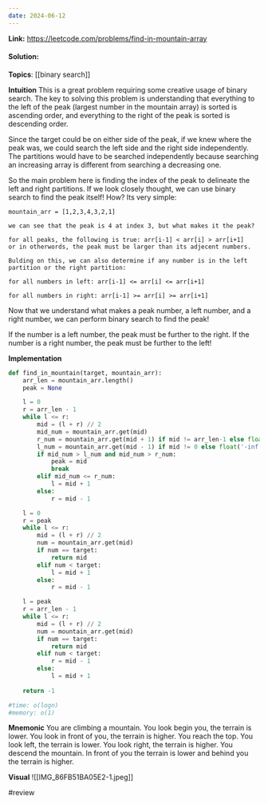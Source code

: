 ```yaml
---
date: 2024-06-12
---
```

**Link:** https://leetcode.com/problems/find-in-mountain-array
#### Solution:

**Topics**: [[binary search]]

**Intuition**
This is a great problem requiring some creative usage of binary search. The key to solving this problem is understanding that everything to the left of the peak (largest number in the mountain array) is sorted is ascending order, and everything to the right of the peak is sorted is descending order.

Since the target could be on either side of the peak, if we knew where the peak was, we could search the left side and the right side independently. The partitions would have to be searched independently because searching an increasing array is different from searching a decreasing one.

So the main problem here is finding the index of the peak to delineate the left and right partitions. If we look closely thought, we can use binary search to find the peak itself! How? Its very simple:

```
mountain_arr = [1,2,3,4,3,2,1] 

we can see that the peak is 4 at index 3, but what makes it the peak?

for all peaks, the following is true: arr[i-1] < arr[i] > arr[i+1]
or in otherwords, the peak must be larger than its adjecent numbers. 

Bulding on this, we can also determine if any number is in the left partition or the right partition:

for all numbers in left: arr[i-1] <= arr[i] <= arr[i+1]

for all numbers in right: arr[i-1] >= arr[i] >= arr[i+1]
```

Now that we understand what makes a peak number, a left number, and a right number, we can perform binary search to find the peak!

If the number is a left number, the peak must be further to the right. If the number is a right number, the peak must be further to the left!

**Implementation**
```python
def find_in_mountain(target, mountain_arr):
	arr_len = mountain_arr.length()
	peak = None

	l = 0
	r = arr_len - 1
	while l <= r:
		mid = (l + r) // 2
		mid_num = mountain_arr.get(mid)
		r_num = mountain_arr.get(mid + 1) if mid != arr_len-1 else float('-inf')
		l_num = mountain_arr.get(mid - 1) if mid != 0 else float('-inf')
		if mid_num > l_num and mid_num > r_num:
			peak = mid
			break
		elif mid_num <= r_num:
			l = mid + 1
		else:
			r = mid - 1

	l = 0
	r = peak
	while l <= r:
		mid = (l + r) // 2
		num = mountain_arr.get(mid)
		if num == target:
			return mid
		elif num < target:
			l = mid + 1
		else:
			r = mid - 1

	l = peak
	r = arr_len - 1
	while l <= r:
		mid = (l + r) // 2
		num = mountain_arr.get(mid)
		if num == target:
			return mid
		elif num < target:
			r = mid - 1
		else:
			l = mid + 1
			
	return -1

#time: o(logn)
#memory: o(1)
```

**Mnemonic**
You are climbing a mountain. You look begin you, the terrain is lower. You look in front of you, the terrain is higher. You reach the top. You look left, the terrain is lower. You look right, the terrain is higher. You descend the mountain. In front of you the terrain is lower and behind you the terrain is higher.

**Visual** 
![[IMG_86FB51BA05E2-1.jpeg]]


#review 


